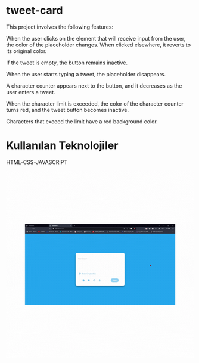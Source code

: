 # tweet-card

This project involves the following features:

When the user clicks on the element that will receive input from the user, the color of the placeholder changes. When clicked elsewhere, it reverts to its original color.

If the tweet is empty, the button remains inactive.

When the user starts typing a tweet, the placeholder disappears.

A character counter appears next to the button, and it decreases as the user enters a tweet.

When the character limit is exceeded, the color of the character counter turns red, and the tweet button becomes inactive.

Characters that exceed the limit have a red background color.

# Kullanılan Teknolojiler
HTML-CSS-JAVASCRIPT

<img src="/img/ttg.gif"   />
